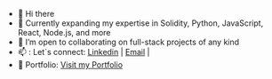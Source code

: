 - 👋 Hi there
- 🌱 Currently expanding my expertise in Solidity, Python, JavaScript, React, Node.js, and more
- 💞️ I’m open to collaborating on full-stack projects of any kind
- 📫 : Let`s connect: <a href="https://www.linkedin.com/in/esteban-lopez-webdev/">Linkedin</a> | <a href="mailto:hello@lopezesteban.me">Email</a> |
- 🚀 Portfolio: <a href="http://lopezesteban.me/portfolio/">Visit my Portfolio</a>

<!---
lopezwebdev/lopezwebdev is a ✨ special ✨ repository because its `README.md` (this file) appears on your GitHub profile.
You can click the Preview link to take a look at your changes.
--->
